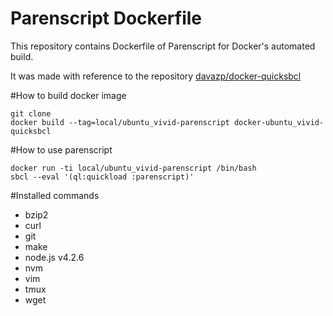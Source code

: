 Parenscript Dockerfile
====================

This repository contains Dockerfile of Parenscript for Docker's automated build.

It was made with reference to the repository [davazp/docker-quicksbcl](https://github.com/davazp/docker-quicksbcl)

#How to build docker image

```
git clone 
docker build --tag=local/ubuntu_vivid-parenscript docker-ubuntu_vivid-quicksbcl
```

#How to use parenscript
```
docker run -ti local/ubuntu_vivid-parenscript /bin/bash
sbcl --eval '(ql:quickload :parenscript)'
```

#Installed commands
* bzip2
* curl
* git
* make
* node.js v4.2.6
* nvm
* vim
* tmux
* wget
